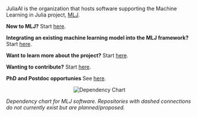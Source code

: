 JuliaAI is the organization that hosts software supporting the Machine
Learning in Julia project, [MLJ](https://github.com/alan-turing-institute/MLJ.jl).

**New to MLJ?** Start [here](https://alan-turing-institute.github.io/MLJ.jl/dev/).

**Integrating an existing machine learning model into the MLJ
framework?** Start [here](https://alan-turing-institute.github.io/MLJ.jl/dev/quick_start_guide_to_adding_models/).

**Want to learn more about the project?** Start [here](https://github.com/alan-turing-institute/MLJ.jl).

**Wanting to contribute?** Start [here](https://github.com/alan-turing-institute/MLJ.jl/blob/dev/CONTRIBUTING.md).

**PhD and Postdoc opportunies** See [here](https://sebastian.vollmer.ms/jobs/).


<div align="center">
    <img src="https://raw.githubusercontent.com/alan-turing-institute/MLJ.jl/dev/material/MLJ_stack.svg" alt="Dependency Chart">
</div>

*Dependency chart for MLJ software. Repositories with dashed
connections do not currently exist but are planned/proposed.*



